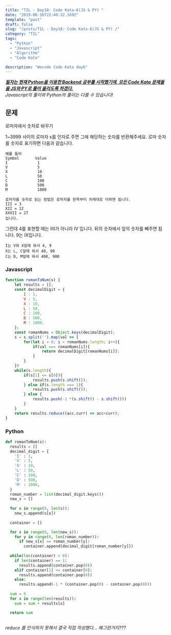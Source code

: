 ```yaml
---
title: "TIL - Day18: Code Kata-6(JS & PY) "
date: "2019-08-16T22:40:32.169Z"
template: "post"
draft: false
slug: "/posts/TIL - Day18: Code Kata-6(JS & PY) /"
category: "TIL"
tags:
  - "Python"
  - "Javascript"
  - "Algorithm"
  - "Code Kata"

description: "Wecode Code Kata day6"
---
```


_**<u>필자는 현재 Python을 이용한 Backend 공부를 시작했기에, 모든 Code Kata 문제들을 JS와 PY로 풀어 올리도록 하겠다.</u>**_</br>
_Javascript의 풀이와 Python의 풀이는 다를 수 있습니다!_

## 문제

로마자에서 숫자로 바꾸기

1~3999 사이의 로마자 s를 인자로 주면 그에 해당하는 숫자를 반환해주세요.
로마 숫자를 숫자로 표기하면 다음과 같습니다.

```
예를 들어
Symbol       Value
I             1
V             5
X             10
L             50
C             100
D             500
M             1000

로마자를 숫자로 읽는 방법은 로마자를 왼쪽부터 차례대로 더하면 됩니다.
III = 3
XII = 12
XXVII = 27
입니다.
```

그런데 4를 표현할 때는 IIII가 아니라 IV 입니다.
뒤의 숫자에서 앞의 숫자를 빼주면 됩니다. 
9는 IX입니다.
```
I는 V와 X앞에 와서 4, 9
X는 L, C앞에 와서 40, 90
C는 D, M앞에 와서 400, 900 
```

### Javascript

```Javascript
function romanToNum(s) {
    let results = [];
    const decimalDigit = {
        I : 1,
        V : 5,
        X : 10,
        L : 50,
        C : 100,
        D : 500,
        M : 1000,
    };
    const romanNums = Object.keys(decimalDigit);
    s = s.split('').map(val => {
        for(let i = 0; i < romanNums.length; i++){
            if(val === romanNums[i]){
                return decimalDigit[romanNums[i]];
            }
        }
    })
    while(s.length){
        if(s[1] <= s[0]){
            results.push(s.shift());
        } else if(s.length === 1){
            results.push(s.shift());
        } else {
            results.push(-1 *(s.shift() - s.shift()))
        }
    }
    return results.reduce((acc,curr) => acc+curr);
}
```

### Python

```Python
def romanToNum(s):
  results = []
  decimal_digit = {
    'I' : 1,
    'V' : 5,
    'X' : 10,
    'L' : 50,
    'C' : 100,
    'D' : 500,
    'M' : 1000,
  }
  roman_number = list(decimal_digit.keys())
  new_s = []
  
  for x in range(0, len(s)):
    new_s.append(s[x])
  
  container = []

  for x in range(0, len(new_s)):
    for y in range(0, len(roman_number)):
      if new_s[x] == roman_number[y]:
        container.append(decimal_digit[roman_number[y]])
  
  while(len(container) > 0):
    if len(container) == 1:
      results.append(container.pop(0))
    elif container[1] <= container[0]:
      results.append(container.pop(0))
    else:
      results.append(-1 * (container.pop(0) - container.pop(0)))
  
  sum = 0
  for x in range(len(results)):
    sum = sum + results[x]

  return sum
          
```
*reduce 를 인식하지 못해서 결국 직접 작성했다... 왜그런거지???*
